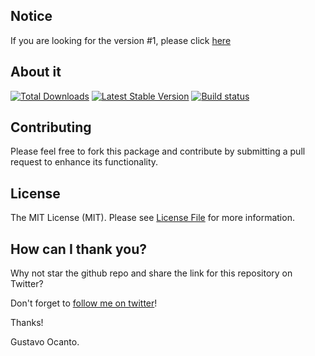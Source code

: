 ## Notice

If you are looking for the version #1, please click [here](https://github.com/gocanto/attributes/tree/1.x)


## About it
<a href="https://packagist.org/packages/gocanto/attributes"><img src="https://img.shields.io/packagist/dt/gocanto/attributes.svg" alt="Total Downloads"></a>
<a href="https://packagist.org/packages/gocanto/attributes"><img src="https://img.shields.io/github/v/release/gocanto/attributes.svg" alt="Latest Stable Version"></a>
<a href="https://github.com/gocanto/attributes/actions"><img src="https://github.com/gocanto/attributes/workflows/build/badge.svg" alt="Build status"></a>


## Contributing

Please feel free to fork this package and contribute by submitting a pull request to enhance its functionality.

## License

The MIT License (MIT). Please see [License File](https://github.com/gocanto/attributes/blob/master/LICENSE.md) for 
more information.

## How can I thank you?
Why not star the github repo and share the link for this repository on Twitter?

Don't forget to [follow me on twitter](https://twitter.com/gocanto)!

Thanks!

Gustavo Ocanto.




